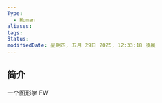 ```yaml
---
Type:
  - Human
aliases: 
tags:
Status: 
modifiedDate: 星期四, 五月 29日 2025, 12:33:18 凌晨
---
```


## 简介

一个图形学 FW
